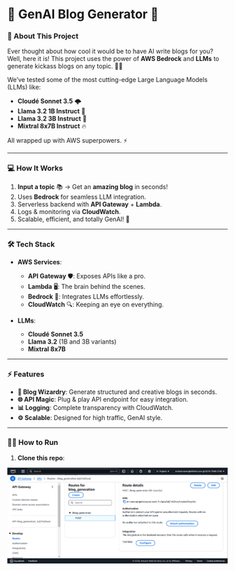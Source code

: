 # 🚀 GenAI Blog Generator 📝

### 🌟 About This Project
Ever thought about how cool it would be to have AI write blogs for you? Well, here it is! This project uses the power of **AWS Bedrock** and **LLMs** to generate kickass blogs on any topic. 🧠✨

We’ve tested some of the most cutting-edge Large Language Models (LLMs) like:  
- **Cloudé Sonnet 3.5** 🌩️  
- **Llama 3.2 1B Instruct** 🦙  
- **Llama 3.2 3B Instruct** 🐪  
- **Mixtral 8x7B Instruct** 🔥  

All wrapped up with AWS superpowers. ⚡

---

### 💻 How It Works
1. **Input a topic** 📚 → Get an **amazing blog** in seconds!  
2. Uses **Bedrock** for seamless LLM integration.  
3. Serverless backend with **API Gateway** + **Lambda**.  
4. Logs & monitoring via **CloudWatch**.  
5. Scalable, efficient, and totally GenAI! 🤖

---

### 🛠️ Tech Stack
- **AWS Services**:  
  - **API Gateway** 🛡️: Exposes APIs like a pro.  
  - **Lambda** 🖥️: The brain behind the scenes.  
  - **Bedrock** 🧠: Integrates LLMs effortlessly.  
  - **CloudWatch** 🔍: Keeping an eye on everything.  

- **LLMs**:  
  - **Cloudé Sonnet 3.5**  
  - **Llama 3.2** (1B and 3B variants)  
  - **Mixtral 8x7B**  

---

### ⚡ Features
- **📝 Blog Wizardry**: Generate structured and creative blogs in seconds.  
- **🌐 API Magic**: Plug & play API endpoint for easy integration.  
- **📊 Logging**: Complete transparency with CloudWatch.  
- **⚙️ Scalable**: Designed for high traffic, GenAI style.  

---

### 🧑‍💻 How to Run
1. **Clone this repo**:
   
![image alt](https://github.com/ArshadManer/GenAI-Blog-Generator/blob/main/images/API%20Gateway.png?raw=true)
